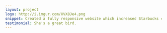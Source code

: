 ```yaml
---
layout: project
logo: http://i.imgur.com/XVX8Je4.png
snippet: Created a fully responsive website which increased Starbucks conversion rate by 53%
testimonial: She's a great bird.
---
```

